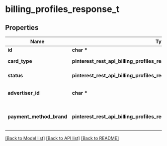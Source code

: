 # billing_profiles_response_t

## Properties
Name | Type | Description | Notes
------------ | ------------- | ------------- | -------------
**id** | **char \*** | Billing ID. | [optional] 
**card_type** | **pinterest_rest_api_billing_profiles_response_CARDTYPE_e** | Type of the card. | [optional] 
**status** | **pinterest_rest_api_billing_profiles_response_STATUS_e** | Status of the billing. | [optional] 
**advertiser_id** | **char \*** | Advertiser ID of the billing. | [optional] 
**payment_method_brand** | **pinterest_rest_api_billing_profiles_response_PAYMENTMETHODBRAND_e** | Brand of the payment method. | [optional] 

[[Back to Model list]](../README.md#documentation-for-models) [[Back to API list]](../README.md#documentation-for-api-endpoints) [[Back to README]](../README.md)


